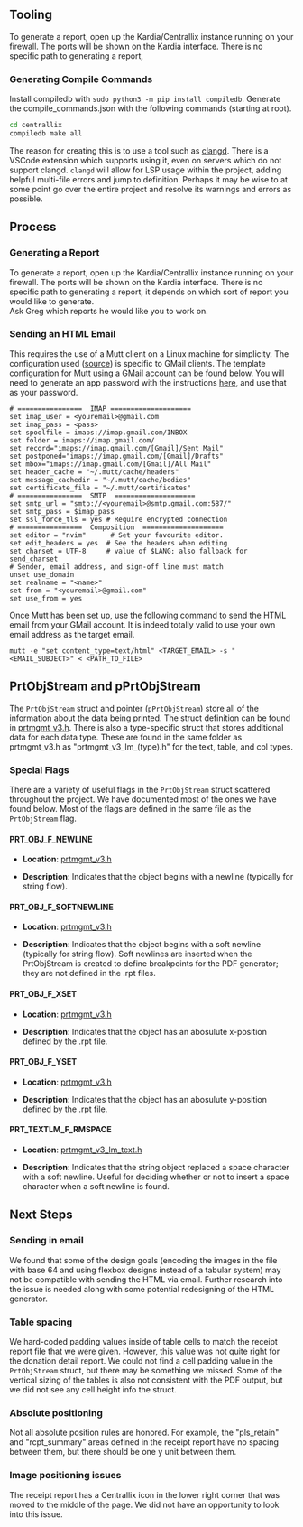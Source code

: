 ## Tooling

To generate a report, open up the Kardia/Centrallix instance running on your firewall.  The ports will be shown on the Kardia interface.
There is no specific path to generating a report, 

### Generating Compile Commands

Install compiledb with `sudo python3 -m pip install compiledb`.
Generate the compile_commands.json with the following commands (starting at root).

```sh
cd centrallix
compiledb make all
```

The reason for creating this is to use a tool such as [clangd](https://clangd.llvm.org/).
There is a VSCode extension which supports using it, even on servers which do not support clangd.
`clangd` will allow for LSP usage within the project, adding helpful multi-file errors and jump to definition.
Perhaps it may be wise to at some point go over the entire project and resolve its warnings and errors as possible.

## Process

### Generating a Report

To generate a report, open up the Kardia/Centrallix instance running on your firewall. The ports will be shown on the Kardia interface.
There is no specific path to generating a report, it depends on which sort of report you would like to generate.  
Ask Greg which reports he would like you to work on.

### Sending an HTML Email

This requires the use of a Mutt client on a Linux machine for simplicity.
The configuration used ([source](https://mritunjaysharma394.medium.com/how-to-set-up-mutt-text-based-mail-client-with-gmail-993ae40b0003)) is specific to GMail clients.
The template configuration for Mutt using a GMail account can be found below.
You will need to generate an app password with the instructions [here](https://support.google.com/accounts/answer/185833?hl=en), and use that as your password.

```
# ================  IMAP ====================
set imap_user = <youremail>@gmail.com
set imap_pass = <pass>
set spoolfile = imaps://imap.gmail.com/INBOX
set folder = imaps://imap.gmail.com/
set record="imaps://imap.gmail.com/[Gmail]/Sent Mail"
set postponed="imaps://imap.gmail.com/[Gmail]/Drafts"
set mbox="imaps://imap.gmail.com/[Gmail]/All Mail"
set header_cache = "~/.mutt/cache/headers"
set message_cachedir = "~/.mutt/cache/bodies"
set certificate_file = "~/.mutt/certificates"
# ================  SMTP  ====================
set smtp_url = "smtp://<youremail>@smtp.gmail.com:587/"
set smtp_pass = $imap_pass
set ssl_force_tls = yes # Require encrypted connection
# ================  Composition  ====================
set editor = "nvim"      # Set your favourite editor.
set edit_headers = yes  # See the headers when editing
set charset = UTF-8     # value of $LANG; also fallback for send_charset
# Sender, email address, and sign-off line must match
unset use_domain
set realname = "<name>"
set from = "<youremail>@gmail.com"
set use_from = yes
```

Once Mutt has been set up, use the following command to send the HTML email from your GMail account.
It is indeed totally valid to use your own email address as the target email.
```
mutt -e "set content_type=text/html" <TARGET_EMAIL> -s "<EMAIL_SUBJECT>" < <PATH_TO_FILE>
```

## PrtObjStream and pPrtObjStream

The `PrtObjStream` struct and pointer (`pPrtObjStream`) store all of the information about the data being printed. The struct definition can be found in [prtmgmt_v3.h](../centrallix/include/prtmgmt_v3/prtmgmt_v3.h). There is also a type-specific struct that stores additional data for each data type. These are found in the same folder as prtmgmt_v3.h as "prtmgmt_v3_lm_(type).h" for the text, table, and col types.

### Special Flags

There are a variety of useful flags in the `PrtObjStream` struct scattered throughout the project. We have documented most of the ones we have found below. Most of the flags are defined in the same file as the `PrtObjStream` flag.

#### PRT_OBJ_F_NEWLINE

- **Location**: [prtmgmt_v3.h](../centrallix/include/prtmgmt_v3/prtmgmt_v3.h)

- **Description**: Indicates that the object begins with a newline (typically for string flow).

#### PRT_OBJ_F_SOFTNEWLINE

- **Location**: [prtmgmt_v3.h](../centrallix/include/prtmgmt_v3/prtmgmt_v3.h)

- **Description**: Indicates that the object begins with a soft newline (typically for string flow). Soft newlines are inserted when the PrtObjStream is created to define breakpoints for the PDF generator; they are not defined in the .rpt files.

#### PRT_OBJ_F_XSET

- **Location**: [prtmgmt_v3.h](../centrallix/include/prtmgmt_v3/prtmgmt_v3.h)

- **Description**: Indicates that the object has an abosulute x-position defined by the .rpt file.

#### PRT_OBJ_F_YSET

- **Location**: [prtmgmt_v3.h](../centrallix/include/prtmgmt_v3/prtmgmt_v3.h)

- **Description**: Indicates that the object has an abosulute y-position defined by the .rpt file.

#### PRT_TEXTLM_F_RMSPACE

- **Location**: [prtmgmt_v3_lm_text.h](../centrallix/include/prtmgmt_v3/prtmgmt_v3_lm_text.h)

- **Description**: Indicates that the string object replaced a space character with a soft newline. Useful for deciding whether or not to insert a space character when a soft newline is found.

## Next Steps

### Sending in email

We found that some of the design goals (encoding the images in the file with base 64 and using flexbox designs instead of a tabular system) may not be compatible with sending the HTML via email. Further research into the issue is needed along with some potential redesigning of the HTML generator.

### Table spacing

We hard-coded padding values inside of table cells to match the receipt report file that we were given. However, this value was not quite right for the donation detail report. We could not find a cell padding value in the `PrtObjStream` struct, but there may be something we missed. Some of the vertical sizing of the tables is also not consistent with the PDF output, but we did not see any cell height info the struct.

### Absolute positioning

Not all absolute position rules are honored. For example, the "pls_retain" and "rcpt_summary" areas defined in the receipt report have no spacing between them, but there should be one y unit between them.

### Image positioning issues

The receipt report has a Centrallix icon in the lower right corner that was moved to the middle of the page. We did not have an opportunity to look into this issue.
